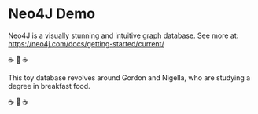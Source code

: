 # Neo4J Demo
Neo4J is a visually stunning and intuitive graph database. See more at: https://neo4j.com/docs/getting-started/current/  
  
☕ 🥞 ☕  
  
This toy database revolves around Gordon and Nigella, who are studying a degree in breakfast food.  
  
☕ 🥞 ☕
